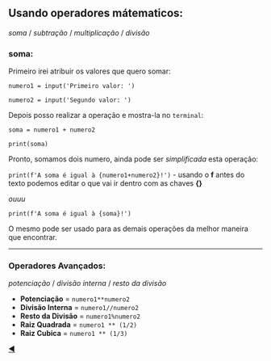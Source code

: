 ## Usando operadores mátematicos:
*soma* / *subtração* / *multiplicação* / *divisão*

### soma:

Primeiro irei atribuir os valores que quero somar:

`numero1 = input('Primeiro valor: ')`

`numero2 = input('Segundo valor: ')`

Depois posso realizar a operação e mostra-la no `terminal`:

`soma = numero1 + numero2`

`print(soma)`

Pronto, somamos dois numero, ainda pode ser *simplificada* esta operação:

`print(f'A soma é igual à {numero1+numero2}!')` - usando o **f** antes do texto podemos editar o que vai ir dentro com as chaves **{}**

*ouuu*

`print(f'A soma é igual à {soma}!')`


O mesmo pode ser usado para as demais operações da melhor maneira que encontrar.

---
### Operadores Avançados:
*potenciação* / *divisão interna* / *resto da divisão*

* **Potenciação** = `numero1**numero2`
* **Divisão Interna** = `numero1//numero2`
* **Resto da Divisão** = `numero1%numero2`
* **Raiz Quadrada** = `numero1 ** (1/2)`
* **Raiz Cubica** = `numero1 ** (1/3)`

[:arrow_backward:](https://github.com/duartecgustavo/Python-Progress/blob/master/conteudo/mundo%201/mundo1.md)
